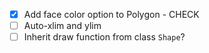 - [x] Add face color option to Polygon - CHECK
- [ ] Auto-xlim and ylim
- [ ] Inherit draw function from class `Shape`?
